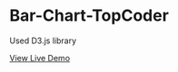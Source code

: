 # Bar-Chart-TopCoder
Used D3.js library


[View Live Demo](https://pranjal779.github.io/Bar-Chart-TopCoder/)
